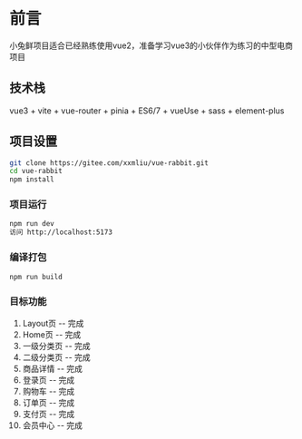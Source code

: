 # 前言

小兔鲜项目适合已经熟练使用vue2，准备学习vue3的小伙伴作为练习的中型电商项目

## 技术栈

vue3 + vite + vue-router + pinia + ES6/7 + vueUse + sass + element-plus

## 项目设置

```sh
git clone https://gitee.com/xxmliu/vue-rabbit.git
cd vue-rabbit
npm install
```

### 项目运行

```sh
npm run dev
访问 http://localhost:5173
```

### 编译打包

```sh
npm run build
```

### 目标功能
1. Layout页     --  完成
2. Home页       --  完成
3. 一级分类页    --  完成
4. 二级分类页    --  完成
5. 商品详情      --  完成
6. 登录页        --  完成
7. 购物车        --  完成
8. 订单页        --  完成
9. 支付页        --  完成
10. 会员中心     --  完成